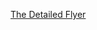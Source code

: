 [The Detailed Flyer](https://github.com/RoaringForkTech/EndOfYearCelebrationAndAppContest2018/blob/master/Party_AppContest.pdf)
